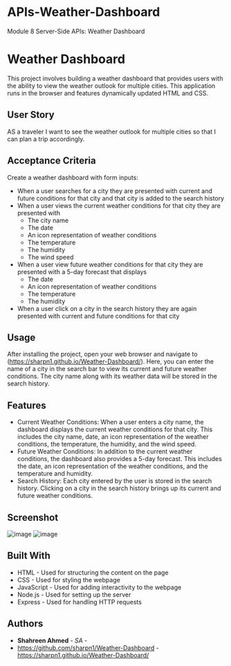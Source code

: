 # APIs-Weather-Dashboard
Module 8 Server-Side APIs: Weather Dashboard
# Weather Dashboard

This project involves building a weather dashboard that provides users with the ability to view the weather outlook for multiple cities. This application runs in the browser and features dynamically updated HTML and CSS.

## User Story

AS a traveler I want to see the weather outlook for multiple cities so that I can plan a trip accordingly.

## Acceptance Criteria
Create a weather dashboard with form inputs:
- When a user searches for a city they are presented with current and future conditions for that city and that city is added to the search history
- When a user views the current weather conditions for that city they are presented with
   - The city name
   - The date
   - An icon representation of weather conditions
   - The temperature
   - The humidity
   - The wind speed
- When a user view future weather conditions for that city they are presented with a 5-day forecast that displays
   - The date
   - An icon representation of weather conditions
   - The temperature
   - The humidity
- When a user click on a city in the search history they are again presented with current and future conditions for that city
 
## Usage

After installing the project, open your web browser and navigate to (https://sharpn1.github.io/Weather-Dashboard/). Here, you can enter the name of a city in the search bar to view its current and future weather conditions. The city name along with its weather data will be stored in the search history.

## Features

- Current Weather Conditions: When a user enters a city name, the dashboard displays the current weather conditions for that city. This includes the city name, date, an icon representation of the weather conditions, the temperature, the humidity, and the wind speed.
- Future Weather Conditions: In addition to the current weather conditions, the dashboard also provides a 5-day forecast. This includes the date, an icon representation of the weather conditions, and the temperature and humidity.
- Search History: Each city entered by the user is stored in the search history. Clicking on a city in the search history brings up its current and future weather conditions.

## Screenshot
![image](https://github.com/sharpn1/Weather-Dashboard/assets/152098466/a33221ac-b027-43e8-92e8-ccac9c522dd3)
![image](https://github.com/sharpn1/Weather-Dashboard/assets/152098466/555f85c5-14fb-4d6d-b731-b6d89b1a6449)



## Built With

- HTML - Used for structuring the content on the page
- CSS - Used for styling the webpage
- JavaScript - Used for adding interactivity to the webpage
- Node.js - Used for setting up the server
- Express - Used for handling HTTP requests

## Authors

- **Shahreen Ahmed** - *SA* -
- https://github.com/sharpn1/Weather-Dashboard
-https://sharpn1.github.io/Weather-Dashboard/


